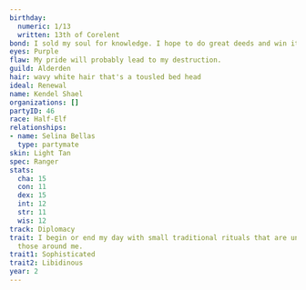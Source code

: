```yaml
---
birthday:
  numeric: 1/13
  written: 13th of Corelent
bond: I sold my soul for knowledge. I hope to do great deeds and win it back.
eyes: Purple
flaw: My pride will probably lead to my destruction.
guild: Alderden
hair: wavy white hair that's a tousled bed head
ideal: Renewal
name: Kendel Shael
organizations: []
partyID: 46
race: Half-Elf
relationships:
- name: Selina Bellas
  type: partymate
skin: Light Tan
spec: Ranger
stats:
  cha: 15
  con: 11
  dex: 15
  int: 12
  str: 11
  wis: 12
track: Diplomacy
trait: I begin or end my day with small traditional rituals that are unfamiliar to
  those around me.
trait1: Sophisticated
trait2: Libidinous
year: 2
---
```

